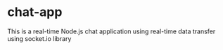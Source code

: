 # chat-app

This is a real-time Node.js chat application using real-time data transfer using socket.io library 
